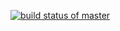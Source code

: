 [![build status of master](https://travis-ci.org/konglingwengit/Triangle567.svg?branch=master)](https://travis-ci.org/konglingwengit/Triangle567/HW02a)
